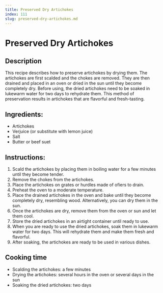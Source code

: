 ```yaml
---
title: Preserved Dry Artichokes
index: 111
slug: preserved-dry-artichokes.md
---
```


# Preserved Dry Artichokes

## Description
This recipe describes how to preserve artichokes by drying them. The artichokes are first scalded and the chokes are removed. They are then drained and placed in an oven or dried in the sun until they become completely dry. Before using, the dried artichokes need to be soaked in lukewarm water for two days to rehydrate them. This method of preservation results in artichokes that are flavorful and fresh-tasting.

## Ingredients:
- Artichokes
- Verjuice (or substitute with lemon juice)
- Salt
- Butter or beef suet

## Instructions:
1. Scald the artichokes by placing them in boiling water for a few minutes until they become tender.
2. Remove the chokes from the artichokes.
3. Place the artichokes on grates or hurdles made of ofiers to drain.
4. Preheat the oven to a moderate temperature.
5. Place the drained artichokes in the oven and bake until they become completely dry, resembling wood. Alternatively, you can dry them in the sun.
6. Once the artichokes are dry, remove them from the oven or sun and let them cool.
7. Store the dried artichokes in an airtight container until ready to use.
8. When you are ready to use the dried artichokes, soak them in lukewarm water for two days. This will rehydrate them and make them fresh and flavorful.
9. After soaking, the artichokes are ready to be used in various dishes.

## Cooking time
- Scalding the artichokes: a few minutes
- Drying the artichokes: several hours in the oven or several days in the sun
- Soaking the dried artichokes: two days